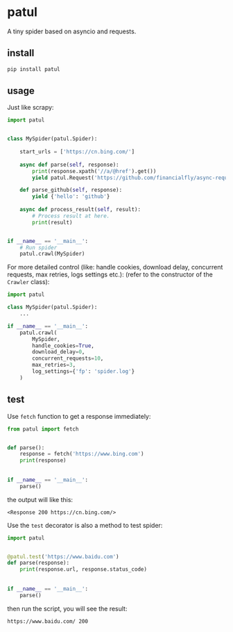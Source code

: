 patul
=====

A tiny spider based on asyncio and requests.

install
-------

```bash
pip install patul
```

usage
-----
Just like scrapy:
```python
import patul


class MySpider(patul.Spider):
    
    start_urls = ['https://cn.bing.com/']
    
    async def parse(self, response):
        print(response.xpath('//a/@href').get())
        yield patul.Request('https://github.com/financialfly/async-request', callback=self.parse_github)

    def parse_github(self, response):
        yield {'hello': 'github'}
    
    async def process_result(self, result):
        # Process result at here.
        print(result)


if __name__ == '__main__':
    # Run spider
    patul.crawl(MySpider)
```
For more detailed control (like: handle cookies, download delay, concurrent requests, max retries, logs settings etc.): (refer to the constructor of the `Crawler` class):
```python
import patul

class MySpider(patul.Spider):
    ...

if __name__ == '__main__':
    patul.crawl(
        MySpider, 
        handle_cookies=True, 
        download_delay=0, 
        concurrent_requests=10, 
        max_retries=3, 
        log_settings={'fp': 'spider.log'}
    )
```

test
----
Use `fetch` function to get a response immediately:
```python
from patul import fetch


def parse():
    response = fetch('https://www.bing.com')
    print(response)
    
   
if __name__ == '__main__':
    parse()
```
the output will like this:
```
<Response 200 https://cn.bing.com/>
```

Use the `test` decorator is also a method to test spider:
```python
import patul


@patul.test('https://www.baidu.com')
def parse(response):
    print(response.url, response.status_code)
    
    
if __name__ == '__main__':
    parse()
```
then run the script, you will see the result:
```
https://www.baidu.com/ 200
```
